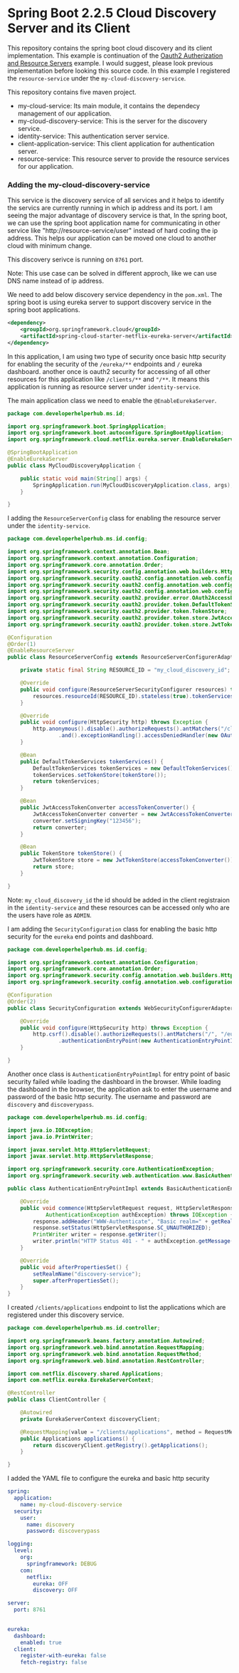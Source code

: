# Spring Boot 2.2.5 Cloud Discovery Server and its Client

This repository contains the spring boot cloud discovery and its client implementation. This example is continuation of the [Oauth2 Autherization and Resource Servers](https://github.com/developerhelperhub/spring-boot2-oauth2-clients-users-from-db) example. I would suggest, please look previous implementation before looking this source code. In this example I registered the ```resource-service``` under the ```my-cloud-discovery-service```. 

This repository contains five maven project. 
* my-cloud-service: Its main module, it contains the dependecy management of our application.
* my-cloud-discovery-service: This is the server for the discovery service.
* identity-service: This authentication server service. 
* client-application-service: This client application for authentication server.
* resource-service: This resource server to provide the resource services for our application.

### Adding the my-cloud-discovery-service
This service is the discovery service of all services and it helps to identify the servics are currently running in which ip address and its port. I am seeing the major advantage of discovery service is that, In the spring boot, we can use the spring boot application name for communicating in other service like "http://resource-service/user" instead of hard coding the ip address. This helps our application can be moved one cloud to another cloud with minimum change. 

This discovery serivce is running on ```8761``` port.

Note: This use case can be solved in different approch, like we can use DNS name instead of ip address.

We need to add below discovery service dependency in the ```pom.xml```. The spring boot is using eureka server to support discovery service in the spring boot applications.

```xml
<dependency>
    <groupId>org.springframework.cloud</groupId>
    <artifactId>spring-cloud-starter-netflix-eureka-server</artifactId>
</dependency>
```
In this application, I am using two type of security once basic http security for enabling the security of the ```/eureka/**``` endpoints and ```/``` eureka dashboard. another once is oauth2 security for accessing of all other resources for this application like ```/clients/**``` and ```"/**```. It means this application is running as resource server under ```identity-service```.

The main application class we need to enable the ```@EnableEurekaServer```.
```java
package com.developerhelperhub.ms.id;

import org.springframework.boot.SpringApplication;
import org.springframework.boot.autoconfigure.SpringBootApplication;
import org.springframework.cloud.netflix.eureka.server.EnableEurekaServer;

@SpringBootApplication
@EnableEurekaServer
public class MyCloudDiscoveryApplication {

	public static void main(String[] args) {
		SpringApplication.run(MyCloudDiscoveryApplication.class, args);
	}

}
```

I adding the ```ResourceServerConfig``` class for enabling the resource server under the ```identity-service```.
```java
package com.developerhelperhub.ms.id.config;

import org.springframework.context.annotation.Bean;
import org.springframework.context.annotation.Configuration;
import org.springframework.core.annotation.Order;
import org.springframework.security.config.annotation.web.builders.HttpSecurity;
import org.springframework.security.oauth2.config.annotation.web.configuration.EnableResourceServer;
import org.springframework.security.oauth2.config.annotation.web.configuration.ResourceServerConfigurerAdapter;
import org.springframework.security.oauth2.config.annotation.web.configurers.ResourceServerSecurityConfigurer;
import org.springframework.security.oauth2.provider.error.OAuth2AccessDeniedHandler;
import org.springframework.security.oauth2.provider.token.DefaultTokenServices;
import org.springframework.security.oauth2.provider.token.TokenStore;
import org.springframework.security.oauth2.provider.token.store.JwtAccessTokenConverter;
import org.springframework.security.oauth2.provider.token.store.JwtTokenStore;

@Configuration
@Order(1)
@EnableResourceServer
public class ResourceServerConfig extends ResourceServerConfigurerAdapter {

	private static final String RESOURCE_ID = "my_cloud_discovery_id";

	@Override
	public void configure(ResourceServerSecurityConfigurer resources) throws Exception {
		resources.resourceId(RESOURCE_ID).stateless(true).tokenServices(tokenServices());
	}

	@Override
	public void configure(HttpSecurity http) throws Exception {
		http.anonymous().disable().authorizeRequests().antMatchers("/clients/**", "/**").access("hasRole('ADMIN')")
				.and().exceptionHandling().accessDeniedHandler(new OAuth2AccessDeniedHandler());
	}

	@Bean
	public DefaultTokenServices tokenServices() {
		DefaultTokenServices tokenServices = new DefaultTokenServices();
		tokenServices.setTokenStore(tokenStore());
		return tokenServices;
	}

	@Bean
	public JwtAccessTokenConverter accessTokenConverter() {
		JwtAccessTokenConverter converter = new JwtAccessTokenConverter();
		converter.setSigningKey("123456");
		return converter;
	}

	@Bean
	public TokenStore tokenStore() {
		JwtTokenStore store = new JwtTokenStore(accessTokenConverter());
		return store;
	}

}
```
Note: ```my_cloud_discovery_id``` the id should be added in the client registraion in the ```identity-service``` and these resources can be accessed only who are the users have role as ```ADMIN```. 

I am adding the ```SecurityConfiguration``` class for enabling the basic http security for the ```eureka``` end points and dashboard.
```java
package com.developerhelperhub.ms.id.config;

import org.springframework.context.annotation.Configuration;
import org.springframework.core.annotation.Order;
import org.springframework.security.config.annotation.web.builders.HttpSecurity;
import org.springframework.security.config.annotation.web.configuration.WebSecurityConfigurerAdapter;

@Configuration
@Order(2)
public class SecurityConfiguration extends WebSecurityConfigurerAdapter {

	@Override
	public void configure(HttpSecurity http) throws Exception {
		http.csrf().disable().authorizeRequests().antMatchers("/", "/eureka/**").authenticated().and().httpBasic()
				.authenticationEntryPoint(new AuthenticationEntryPointImpl());
	}

}
```

Another once class is ```AuthenticationEntryPointImpl``` for entry point of basic security failed while loading the dashboard in the browser. While loading the dashboard in the browser, the application ask to enter the username and password of the basic http security. The username and password are ```discovery``` and ```discoverypass```.
```java
package com.developerhelperhub.ms.id.config;

import java.io.IOException;
import java.io.PrintWriter;

import javax.servlet.http.HttpServletRequest;
import javax.servlet.http.HttpServletResponse;

import org.springframework.security.core.AuthenticationException;
import org.springframework.security.web.authentication.www.BasicAuthenticationEntryPoint;

public class AuthenticationEntryPointImpl extends BasicAuthenticationEntryPoint {

	@Override
	public void commence(HttpServletRequest request, HttpServletResponse response,
			AuthenticationException authException) throws IOException {
		response.addHeader("WWW-Authenticate", "Basic realm=" + getRealmName());
		response.setStatus(HttpServletResponse.SC_UNAUTHORIZED);
		PrintWriter writer = response.getWriter();
		writer.println("HTTP Status 401 - " + authException.getMessage());
	}

	@Override
	public void afterPropertiesSet() {
		setRealmName("discovery-service");
		super.afterPropertiesSet();
	}
}
```

I created ```/clients/applications``` endpoint to list the applications which are registered under this discovery service. 
```java
package com.developerhelperhub.ms.id.controller;

import org.springframework.beans.factory.annotation.Autowired;
import org.springframework.web.bind.annotation.RequestMapping;
import org.springframework.web.bind.annotation.RequestMethod;
import org.springframework.web.bind.annotation.RestController;

import com.netflix.discovery.shared.Applications;
import com.netflix.eureka.EurekaServerContext;

@RestController
public class ClientController {

	@Autowired
	private EurekaServerContext discoveryClient;

	@RequestMapping(value = "/clients/applications", method = RequestMethod.GET)
	public Applications applications() {
		return discoveryClient.getRegistry().getApplications();
	}

}
```
I added the YAML file to configure the eureka and basic http security

```yml
spring:
  application:
    name: my-cloud-discovery-service
  security:
    user:
      name: discovery
      password: discoverypass

logging:
  level:
    org:
      springframework: DEBUG
    com:
      netflix:
        eureka: OFF
        discovery: OFF

server:
  port: 8761
  

eureka:
  dashboard:
    enabled: true
  client:
    register-with-eureka: false
    fetch-registry: false
```
